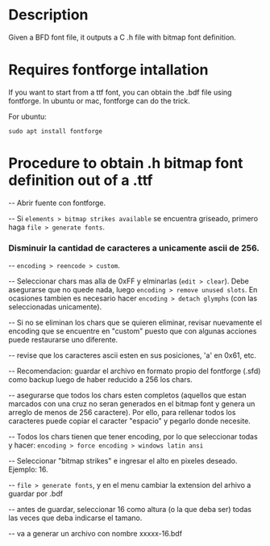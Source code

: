 # Description
Given a BFD font file, it outputs a C .h file with bitmap font definition.

# Requires fontforge intallation

If you want to start from a ttf font, you can obtain the .bdf file using fontforge. In ubuntu or mac, fontforge can do the trick.

For ubuntu:

``sudo apt install fontforge``

# Procedure to obtain .h bitmap font definition out of a .ttf

-- Abrir fuente con fontforge.

-- Si ``elements > bitmap strikes available`` se encuentra griseado, primero haga ``file > generate fonts``.

### Disminuir la cantidad de caracteres a unicamente ascii de 256.

-- ``encoding > reencode > custom``.

-- Seleccionar chars mas alla de 0xFF y elminarlas (``edit > clear``). Debe asegurarse que no quede nada, luego ``encoding > remove unused slots``. En ocasiones tambien es necesario hacer ``encoding > detach glymphs`` (con las seleccionadas unicamente).

-- Si no se eliminan los chars que se quieren eliminar, revisar nuevamente el encoding que se encuentre en "custom" puesto que con algunas acciones puede restaurarse uno diferente.

-- revise que los caracteres ascii esten en sus posiciones, 'a' en 0x61, etc.

-- Recomendacion: guardar el archivo en formato propio del fontforge (.sfd) como backup luego de haber reducido a 256 los chars.

-- asegurarse que todos los chars esten completos (aquellos que estan marcados con una cruz no seran generados en el bitmap font y genera un arreglo de menos de 256 caractere). Por ello, para rellenar todos los caracteres puede copiar el caracter "espacio" y pegarlo donde necesite.

-- Todos los chars tienen que tener encoding, por lo que seleccionar todas y hacer:
``encoding > force encoding > windows latin ansi``

-- Seleccionar "bitmap strikes" e ingresar el alto en pixeles deseado. Ejemplo: 16.

-- ``file > generate fonts``, y en el menu cambiar la extension del arhivo a guardar por .bdf

-- antes de guardar, seleccionar 16 como altura (o la que deba ser) todas las veces que deba indicarse el tamano.

-- va a generar un archivo con nombre xxxxx-16.bdf